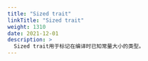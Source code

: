 ```yaml
---
title: "Sized trait"
linkTitle: "Sized trait"
weight: 1310
date: 2021-12-01
description: >
  Sized trait用于标记在编译时已知常量大小的类型。
---
```


